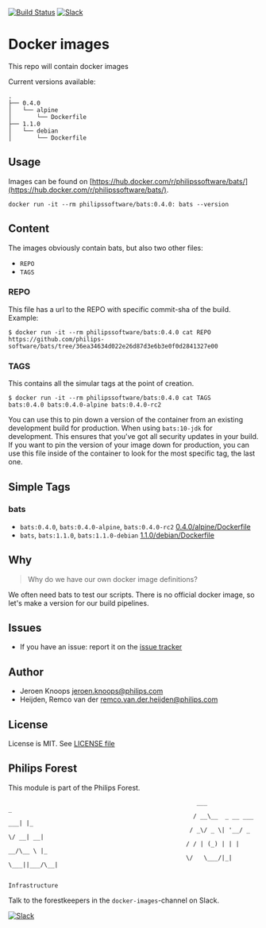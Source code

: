 [![Build Status](https://travis-ci.com/philips-software/bats.svg?branch=master)](https://travis-ci.com/philips-software/bats)
[![Slack](https://philips-software-slackin.now.sh/badge.svg)](https://philips-software-slackin.now.sh)

# Docker images

This repo will contain docker images

Current versions available:
```
.
├── 0.4.0
│   └── alpine
│       └── Dockerfile
├── 1.1.0
│   └── debian
│       └── Dockerfile
```
## Usage

Images can be found on [https://hub.docker.com/r/philipssoftware/bats/](https://hub.docker.com/r/philipssoftware/bats/).

```
docker run -it --rm philipssoftware/bats:0.4.0: bats --version
```

## Content

The images obviously contain bats, but also two other files:
- `REPO`
- `TAGS`

### REPO

This file has a url to the REPO with specific commit-sha of the build.
Example: 

```
$ docker run -it --rm philipssoftware/bats:0.4.0 cat REPO
https://github.com/philips-software/bats/tree/36ea34634d022e26d87d3e6b3e0f0d2841327e00
```

### TAGS

This contains all the simular tags at the point of creation. 

```
$ docker run -it --rm philipssoftware/bats:0.4.0 cat TAGS
bats:0.4.0 bats:0.4.0-alpine bats:0.4.0-rc2
```

You can use this to pin down a version of the container from an existing development build for production. When using `bats:10-jdk` for development. This ensures that you've got all security updates in your build. If you want to pin the version of your image down for production, you can use this file inside of the container to look for the most specific tag, the last one.

## Simple Tags

### bats
- `bats:0.4.0`, `bats:0.4.0-alpine`, `bats:0.4.0-rc2` [0.4.0/alpine/Dockerfile](0.4.0/alpine/Dockerfile)
- `bats`, `bats:1.1.0`, `bats:1.1.0-debian` [1.1.0/debian/Dockerfile](1.1.0/debian/Dockerfile)

## Why

> Why do we have our own docker image definitions?

We often need bats to test our scripts. There is no official docker image, so let's make a version for our build pipelines.

## Issues

- If you have an issue: report it on the [issue tracker](https://github.com/philips-software/bats/issues)

## Author

- Jeroen Knoops <jeroen.knoops@philips.com>
- Heijden, Remco van der <remco.van.der.heijden@philips.com>

## License

License is MIT. See [LICENSE file](LICENSE.md)

## Philips Forest

This module is part of the Philips Forest.

```
                                                     ___                   _
                                                    / __\__  _ __ ___  ___| |_
                                                   / _\/ _ \| '__/ _ \/ __| __|
                                                  / / | (_) | | |  __/\__ \ |_
                                                  \/   \___/|_|  \___||___/\__|  

                                                                 Infrastructure
```

Talk to the forestkeepers in the `docker-images`-channel on Slack.

[![Slack](https://philips-software-slackin.now.sh/badge.svg)](https://philips-software-slackin.now.sh)

